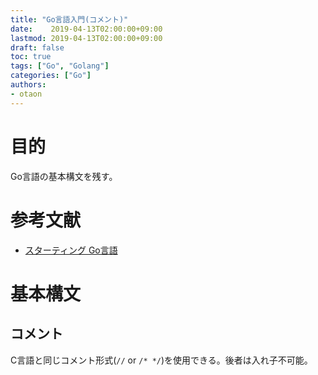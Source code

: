 ```yaml
---
title: "Go言語入門(コメント)"
date:    2019-04-13T02:00:00+09:00
lastmod: 2019-04-13T02:00:00+09:00
draft: false
toc: true
tags: ["Go", "Golang"]
categories: ["Go"]
authors:
- otaon
---
```


# 目的
Go言語の基本構文を残す。

# 参考文献
- [スターティング Go言語](https://www.shoeisha.co.jp/book/detail/9784798142418)

# 基本構文

## コメント
C言語と同じコメント形式(`//` or `/* */`)を使用できる。後者は入れ子不可能。

